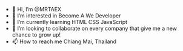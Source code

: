 - 👋 Hi, I’m @MRTAEX
- 👀 I’m interested in Become A We Developer
- 🌱 I’m currently learning HTML CSS JavaScript
- 💞️ I’m looking to collaborate on every company that give me a new chance to grow up!
- 📫 How to reach me Chiang Mai, Thailand

<!---
MRTAEX/MRTAEX is a ✨ special ✨ repository because its `README.md` (this file) appears on your GitHub profile.
You can click the Preview link to take a look at your changes.
--->

